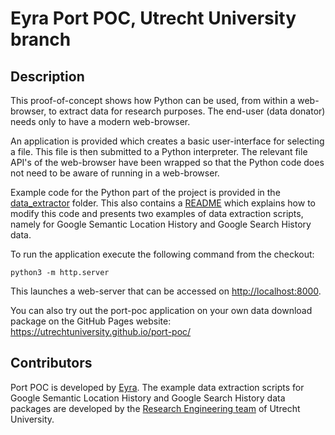 # Eyra Port POC, Utrecht University branch

## Description
This proof-of-concept shows how Python can be used, from within a web-browser,
to extract data for research purposes. The end-user (data donator) needs only
to have a modern web-browser.

An application is provided which creates a basic user-interface for selecting a
file. This file is then submitted to a Python interpreter. The relevant file
API's of the web-browser have been wrapped so that the Python code does not
need to be aware of running in a web-browser.

Example code for the Python part of the project is provided in the
[data_extractor](data_extractor/) folder. This also contains a [README](data_extractor/README.md) 
which explains how to modify this code and presents two examples of data extraction scripts,
namely for Google Semantic Location History and Google Search History data.

To run the application execute the following command from the checkout:

	python3 -m http.server

This launches a web-server that can be accessed on 
[http://localhost:8000](http://localhost:8000).

You can also try out the port-poc application on your own data download package on the GitHub Pages website: https://utrechtuniversity.github.io/port-poc/


## Contributors
Port POC is developed by [Eyra](https://github.com/eyra). The example data extraction scripts for 
Google Semantic Location History and Google Search History data packages are developed by the 
[Research Engineering team](https://github.com/orgs/UtrechtUniversity/teams/research-engineering) of Utrecht University.
